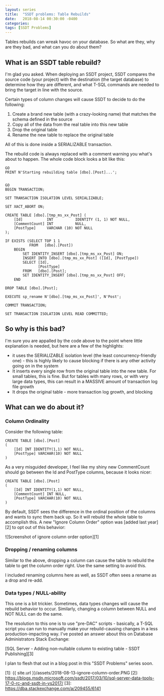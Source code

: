```yaml
---
layout: series
title:  "SSDT problems: Table Rebuilds"
date:   2018-08-14 00:30:00 -0400
categories: 
tags: [SSDT Problems]
---
```

Tables rebuilds can wreak havoc on your database.  So what are they, why are they bad, and what can you do about them?

## What is an SSDT table rebuild?

I'm glad you asked.  When deploying an SSDT project, SSDT compares the source code (your project) with the destination (the target database) to determine how they are different, and what T-SQL commands are needed to bring the target in line with the source.

Certain types of column changes will cause SSDT to decide to do the following:

1. Create a brand new table (with a crazy-looking name) that matches the schema defined in the source
1. Copy all of the data from the real table into this new table
1. Drop the original table
1. Rename the new table to replace the original table

All of this is done inside a SERIALIZABLE transaction.

The rebuild code is always replaced with a comment warning you what's about to happen.  The whole code block looks a bit like this:

    GO
    PRINT N'Starting rebuilding table [dbo].[Post]...';
    
    
    GO
    BEGIN TRANSACTION;
    
    SET TRANSACTION ISOLATION LEVEL SERIALIZABLE;
    
    SET XACT_ABORT ON;
    
    CREATE TABLE [dbo].[tmp_ms_xx_Post] (
        [Id]           INT          IDENTITY (1, 1) NOT NULL,
        [CommentCount] INT          NULL,
        [PostType]     VARCHAR (10) NOT NULL
    );
    
    IF EXISTS (SELECT TOP 1 1 
               FROM   [dbo].[Post])
        BEGIN
            SET IDENTITY_INSERT [dbo].[tmp_ms_xx_Post] ON;
            INSERT INTO [dbo].[tmp_ms_xx_Post] ([Id], [PostType])
            SELECT [Id],
                   [PostType]
            FROM   [dbo].[Post];
            SET IDENTITY_INSERT [dbo].[tmp_ms_xx_Post] OFF;
        END
    
    DROP TABLE [dbo].[Post];
    
    EXECUTE sp_rename N'[dbo].[tmp_ms_xx_Post]', N'Post';
    
    COMMIT TRANSACTION;
    
    SET TRANSACTION ISOLATION LEVEL READ COMMITTED;

## So why is this bad?

I'm sure you are appalled by the code above to the point where little explanation is needed, but here are a few of the highlights:

- it uses the SERIALIZABLE isolation level (the least concurrency-friendly one) - this is highly likely to cause blocking if there is any other activity going on in the system
- It inserts every single row from the original table into the new table.  For small tables, this is fine.  But for tables with many rows, or with very large data types, this can result in a MASSIVE amount of transaction log file growth
- It drops the original table - more transaction log growth, and blocking

## What can we do about it?

### Column Ordinality

Consider the following table:

    CREATE TABLE [dbo].[Post]
    (
        [Id] INT IDENTITY(1,1) NOT NULL,
        [PostType] VARCHAR(10) NOT NULL
    )

As a very misguided developer, I feel like my shiny new CommentCount should go between the Id and PostType columns, because it looks nicer:

    CREATE TABLE [dbo].[Post]
    (
        [Id] INT IDENTITY(1,1) NOT NULL,
        [CommentCount] INT NULL,
        [PostType] VARCHAR(10) NOT NULL
    )

By default, SSDT sees the difference in the ordinal position of the columns and wants to sync them back up.  So it will rebuild the whole table to accomplish this.  A new "Ignore Column Order" option was [added last year][2] to opt out of this behavior:

![Screenshot of ignore column order option][1]

### Dropping / renaming columns

Similar to the above, dropping a column can cause the table to rebuild the table to get the column order right.  Use the same setting to avoid this.

I included renaming columns here as well, as SSDT often sees a rename as a drop and re-add.

### Data types / NULL-ability

This one is a bit trickier.  Sometimes, data types changes will cause the rebuild behavior to occur.  Similarly, changing a column between NULL and NOT NULL can do the same.

The resolution to this one is to use "pre-DAC" scripts - basically, a T-SQL script you can run to manually make your rebuild-causing changes in a less production-impacting way.  I've posted an answer about this on Database Administrators Stack Exchange:

[SQL Server - Adding non-nullable column to existing table - SSDT Publishing][3]

I plan to flesh that out in a blog post in this "SSDT Problems" series soon.

[1]: {{ site.url }}/assets/2018-08-13-ignore-column-order.PNG
[2]: https://blogs.msdn.microsoft.com/ssdt/2017/03/10/sql-server-data-tools-17-0-rc-and-ssdt-in-vs2017/
[3]: https://dba.stackexchange.com/a/209455/6141